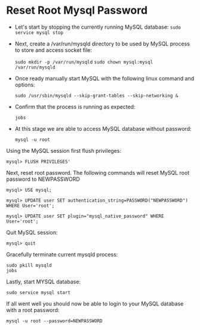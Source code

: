 # Reset Root Mysql Password

- Let's start by stopping the currently running MySQL database: `sudo service mysql stop`

- Next, create a /var/run/mysqld directory to be used by MySQL process to store and access socket file:

  `sudo mkdir -p /var/run/mysqld`
  `sudo chown mysql:mysql /var/run/mysqld`

- Once ready manually start MySQL with the following linux command and options:

  `sudo /usr/sbin/mysqld --skip-grant-tables --skip-networking &`

- Confirm that the process is running as expected:

  `jobs`

- At this stage we are able to access MySQL database without password:

  `mysql -u root`

Using the MySQL session first flush privileges:

`mysql> FLUSH PRIVILEGES'`

Next, reset root password. The following commands will reset MySQL root password to NEWPASSWORD

`mysql> USE mysql;`

`mysql> UPDATE user SET authentication_string=PASSWORD("NEWPASSWORD") WHERE User='root';`

`mysql> UPDATE user SET plugin="mysql_native_password" WHERE User='root';`

Quit MySQL session:

`mysql> quit`         

Gracefully terminate current mysqld process:

`sudo pkill mysqld`                                                                                                                                                       
`jobs`                                                                                                                                                                     

Lastly, start MYSQL database:

`sudo service mysql start`

If all went well you should now be able to login to your MySQL database with a root password:

`mysql -u root --password=NEWPASSWORD`                                                                                           
